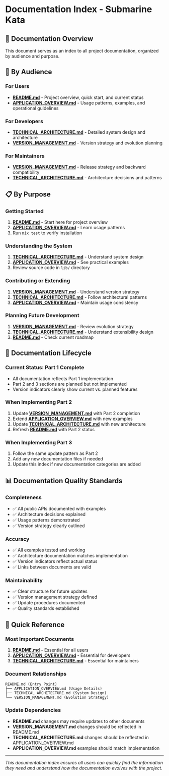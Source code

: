 # Documentation Index - Submarine Kata

## 📖 Documentation Overview

This document serves as an index to all project documentation, organized by audience and purpose.

## 🎯 By Audience

### For Users
- **[README.md](./README.md)** - Project overview, quick start, and current status
- **[APPLICATION_OVERVIEW.md](./APPLICATION_OVERVIEW.md)** - Usage patterns, examples, and operational guidelines

### For Developers
- **[TECHNICAL_ARCHITECTURE.md](./TECHNICAL_ARCHITECTURE.md)** - Detailed system design and architecture
- **[VERSION_MANAGEMENT.md](./VERSION_MANAGEMENT.md)** - Version strategy and evolution planning

### For Maintainers
- **[VERSION_MANAGEMENT.md](./VERSION_MANAGEMENT.md)** - Release strategy and backward compatibility
- **[TECHNICAL_ARCHITECTURE.md](./TECHNICAL_ARCHITECTURE.md)** - Architecture decisions and patterns

## 📋 By Purpose

### Getting Started
1. **[README.md](./README.md)** - Start here for project overview
2. **[APPLICATION_OVERVIEW.md](./APPLICATION_OVERVIEW.md)** - Learn usage patterns
3. Run `mix test` to verify installation

### Understanding the System
1. **[TECHNICAL_ARCHITECTURE.md](./TECHNICAL_ARCHITECTURE.md)** - Understand system design
2. **[APPLICATION_OVERVIEW.md](./APPLICATION_OVERVIEW.md)** - See practical examples
3. Review source code in `lib/` directory

### Contributing or Extending
1. **[VERSION_MANAGEMENT.md](./VERSION_MANAGEMENT.md)** - Understand version strategy
2. **[TECHNICAL_ARCHITECTURE.md](./TECHNICAL_ARCHITECTURE.md)** - Follow architectural patterns
3. **[APPLICATION_OVERVIEW.md](./APPLICATION_OVERVIEW.md)** - Maintain usage consistency

### Planning Future Development
1. **[VERSION_MANAGEMENT.md](./VERSION_MANAGEMENT.md)** - Review evolution strategy
2. **[TECHNICAL_ARCHITECTURE.md](./TECHNICAL_ARCHITECTURE.md)** - Understand extensibility design
3. **[README.md](./README.md)** - Check current roadmap

## 🔄 Documentation Lifecycle

### Current Status: Part 1 Complete
- All documentation reflects Part 1 implementation
- Part 2 and 3 sections are planned but not implemented
- Version indicators clearly show current vs. planned features

### When Implementing Part 2
1. Update **[VERSION_MANAGEMENT.md](./VERSION_MANAGEMENT.md)** with Part 2 completion
2. Extend **[APPLICATION_OVERVIEW.md](./APPLICATION_OVERVIEW.md)** with new examples
3. Update **[TECHNICAL_ARCHITECTURE.md](./TECHNICAL_ARCHITECTURE.md)** with new architecture
4. Refresh **[README.md](./README.md)** with Part 2 status

### When Implementing Part 3
1. Follow the same update pattern as Part 2
2. Add any new documentation files if needed
3. Update this index if new documentation categories are added

## 📊 Documentation Quality Standards

### Completeness
- ✅ All public APIs documented with examples
- ✅ Architecture decisions explained
- ✅ Usage patterns demonstrated
- ✅ Version strategy clearly outlined

### Accuracy
- ✅ All examples tested and working
- ✅ Architecture documentation matches implementation
- ✅ Version indicators reflect actual status
- ✅ Links between documents are valid

### Maintainability
- ✅ Clear structure for future updates
- ✅ Version management strategy defined
- ✅ Update procedures documented
- ✅ Quality standards established

## 🎯 Quick Reference

### Most Important Documents
1. **[README.md](./README.md)** - Essential for all users
2. **[APPLICATION_OVERVIEW.md](./APPLICATION_OVERVIEW.md)** - Essential for developers
3. **[TECHNICAL_ARCHITECTURE.md](./TECHNICAL_ARCHITECTURE.md)** - Essential for maintainers

### Document Relationships
```
README.md (Entry Point)
├── APPLICATION_OVERVIEW.md (Usage Details)
├── TECHNICAL_ARCHITECTURE.md (System Design)
└── VERSION_MANAGEMENT.md (Evolution Strategy)
```

### Update Dependencies
- **README.md** changes may require updates to other documents
- **VERSION_MANAGEMENT.md** changes should be reflected in README.md
- **TECHNICAL_ARCHITECTURE.md** changes should be reflected in APPLICATION_OVERVIEW.md
- **APPLICATION_OVERVIEW.md** examples should match implementation

---

*This documentation index ensures all users can quickly find the information they need and understand how the documentation evolves with the project.*
